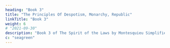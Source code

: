 ```yaml
---
heading: "Book 3"
title: "The Principles Of Despotism, Monarchy, Republic"
linkTitle: "Book 3"
weight: 6
# "2021-09-30"
description: "Book 3 of The Spirit of the Laws by Montesquieu Simplified in 8 chapters"
c: "seagreen"
---
```

